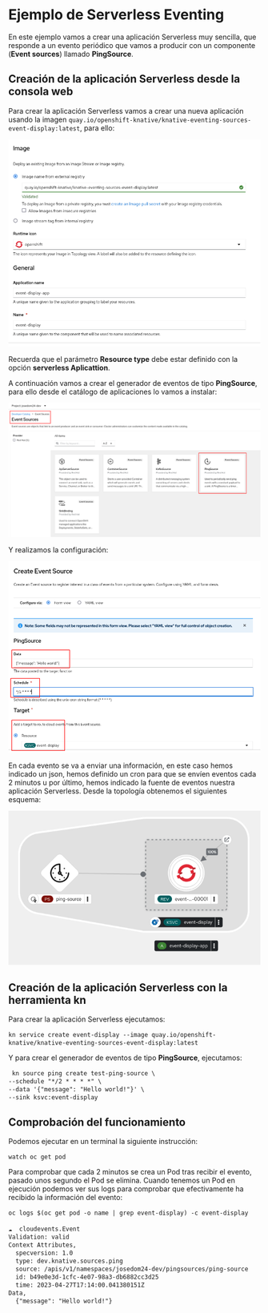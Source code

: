 # Ejemplo de Serverless Eventing

En este ejemplo vamos a crear una aplicación Serverless muy sencilla, que responde a un evento periódico que vamos a producir con un componente (**Event sources**) llamado **PingSource**.

## Creación de la aplicación Serverless desde la consola web

Para crear la aplicación Serverless vamos a crear una nueva aplicación usando la imagen `quay.io/openshift-knative/knative-eventing-sources-event-display:latest`, para ello:

![kn](img/kn8.png)

Recuerda que el parámetro **Resource type** debe estar definido con la opción **serverless Aplicattion**.

A continuación vamos a crear el generador de eventos de tipo **PingSource**, para ello desde el catálogo de aplicaciones lo vamos a instalar:

![kn](img/kn9.png)

Y realizamos la configuración:

![kn](img/kn10.png)

En cada evento se va a enviar una información, en este caso hemos indicado un json, hemos definido un cron para que se envíen eventos cada 2 minutos u por último, hemos indicado la fuente de eventos nuestra aplicación Serverless. Desde la topología obtenemos el siguientes esquema:

![kn](img/kn11.png)

## Creación de la aplicación Serverless con la herramienta kn

Para crear la aplicación Serverless ejecutamos:

    kn service create event-display --image quay.io/openshift-knative/knative-eventing-sources-event-display:latest

Y para crear el generador de eventos de tipo **PingSource**, ejecutamos:

     kn source ping create test-ping-source \
    --schedule "*/2 * * * *" \
    --data '{"message": "Hello world!"}' \
    --sink ksvc:event-display

## Comprobación del funcionamiento

Podemos ejecutar en un terminal la siguiente instrucción:

    watch oc get pod

Para comprobar que cada 2 minutos se crea un Pod tras recibir el evento, pasado unos segundo el Pod se elimina.
Cuando tenemos un Pod en ejecución podemos ver sus logs para comprobar que efectivamente ha recibido la información del evento:

    oc logs $(oc get pod -o name | grep event-display) -c event-display
    
    ☁️  cloudevents.Event
    Validation: valid
    Context Attributes,
      specversion: 1.0
      type: dev.knative.sources.ping
      source: /apis/v1/namespaces/josedom24-dev/pingsources/ping-source
      id: b49e0e3d-1cfc-4e07-98a3-db6882cc3d25
      time: 2023-04-27T17:14:00.041380151Z
    Data,
      {"message": "Hello world!"}
